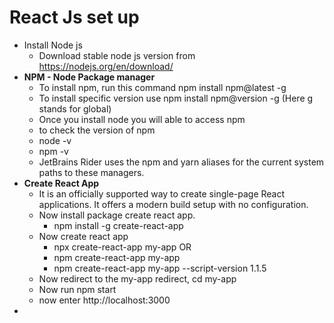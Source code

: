 # React Js set up
- Install Node js
  - Download stable node js version from https://nodejs.org/en/download/
- **NPM - Node Package manager**
  - To install npm, run this command npm install npm@latest -g
  - To install specific version use npm install npm@version -g (Here g stands for global)
  - Once you install node you will able to access npm
  - to check the version of npm
  - node -v
  - npm -v
  - JetBrains Rider uses the npm and yarn aliases for the current system paths to these managers.
- **Create React App**
  - It is an officially supported way to create single-page React applications. It offers a modern build setup with no configuration. 
  - Now install package create react app.
    - npm install -g create-react-app
  - Now create react app  
    - npx create-react-app my-app
  OR  
    - npm create-react-app my-app
    - npm create-react-app my-app --script-version 1.1.5
  - Now redirect to the my-app redirect, cd my-app
  - Now run npm start
  - now enter http://localhost:3000  
- 
  
